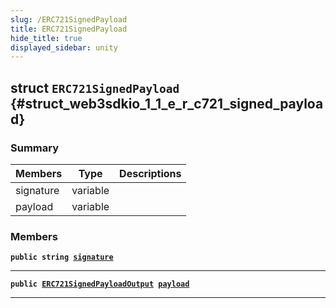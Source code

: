 ```yaml
---
slug: /ERC721SignedPayload
title: ERC721SignedPayload
hide_title: true
displayed_sidebar: unity
---
```


## struct `ERC721SignedPayload` {#struct_web3sdkio_1_1_e_r_c721_signed_payload}

### Summary

| Members | Type | Descriptions |
| ------- | ---- | ------------ |
| signature | variable |  |
| payload | variable |  |

### Members

**`public string `[`signature`](#struct_web3sdkio_1_1_e_r_c721_signed_payload_1a778b97b6342da1c277ddbe98665ed0ca)**

---

**`public `[`ERC721SignedPayloadOutput`](docs/unity/ERC721SignedPayloadOutput.md#struct_web3sdkio_1_1_e_r_c721_signed_payload_output)` `[`payload`](#struct_web3sdkio_1_1_e_r_c721_signed_payload_1a2a54cf5384bc610d8e8d21e724f51741)**

---
